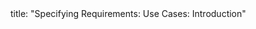 <frontmatter>
title: "Specifying Requirements: Use Cases: Introduction"
</frontmatter>

<include src="index-body.md" boilerplate />
